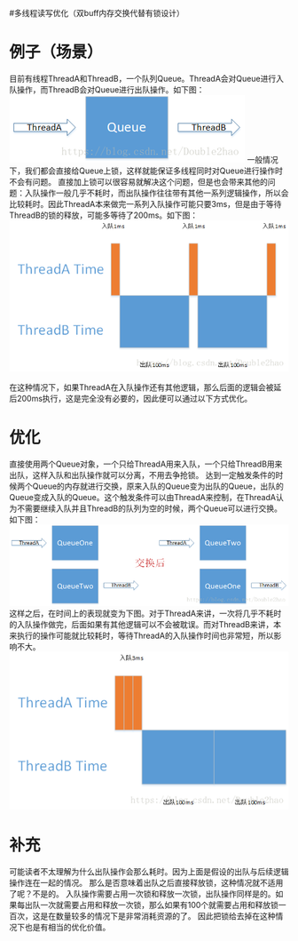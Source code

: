 #多线程读写优化（双buff内存交换代替有锁设计）
# 例子（场景）

目前有线程ThreadA和ThreadB，一个队列Queue。ThreadA会对Queue进行入队操作，而ThreadB会对Queue进行出队操作。如下图：  <img src="https://raw.githubusercontent.com/Double2hao/xujiajia_blog/main/img/16210040143310.png" alt="这里写图片描述" title="">  一般情况下，我们都会直接给Queue上锁，这样就能保证多线程同时对Queue进行操作时不会有问题。  直接加上锁可以很容易就解决这个问题，但是也会带来其他的问题：入队操作一般几乎不耗时，而出队操作往往带有其他一系列逻辑操作，所以会比较耗时。因此ThreadA本来做完一系列入队操作可能只要3ms，但是由于等待ThreadB的锁的释放，可能多等待了200ms。如下图：  <img src="https://raw.githubusercontent.com/Double2hao/xujiajia_blog/main/img/16210040144801.png" alt="这里写图片描述" title="">

在这种情况下，如果ThreadA在入队操作还有其他逻辑，那么后面的逻辑会被延后200ms执行，这是完全没有必要的，因此便可以通过以下方式优化。

# 优化

直接使用两个Queue对象，一个只给ThreadA用来入队，一个只给ThreadB用来出队，这样入队和出队操作就可以分离，不用去争抢锁。  达到一定触发条件的时候两个Queue的内存就进行交换，原来入队的Queue变为出队的Queue，出队的Queue变成入队的Queue。这个触发条件可以由ThreadA来控制，在ThreadA认为不需要继续入队并且ThreadB的队列为空的时候，两个Queue可以进行交换。如下图：  <img src="https://raw.githubusercontent.com/Double2hao/xujiajia_blog/main/img/16210040145162.png" alt="这里写图片描述" title="">  这样之后，在时间上的表现就变为下图。对于ThreadA来讲，一次将几乎不耗时的入队操作做完，后面如果有其他逻辑可以不会被耽误。而对ThreadB来讲，本来执行的操作可能就比较耗时，等待ThreadA的入队操作时间也非常短，所以影响不大。  <img src="https://raw.githubusercontent.com/Double2hao/xujiajia_blog/main/img/16210040145693.png" alt="这里写图片描述" title="">

# 补充

可能读者不太理解为什么出队操作会那么耗时。因为上面是假设的出队与后续逻辑操作连在一起的情况。  那么是否意味着出队之后直接释放锁，这种情况就不适用了呢？不是的。  入队操作需要占用一次锁和释放一次锁，出队操作同样是的。如果每出队一次就需要占用和释放一次锁，那么如果有100个就需要占用和释放锁一百次，这是在数量较多的情况下是非常消耗资源的了。  因此把锁给去掉在这种情况下也是有相当的优化价值。